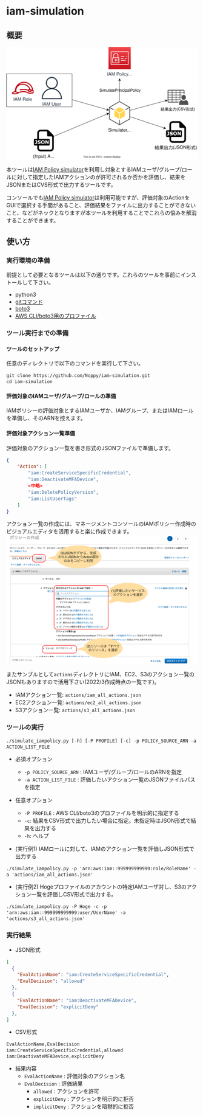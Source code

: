 # iam-simulation
## 概要
<img src="./Documents/outline_figure.svg" width=600></img>


本ツールは[IAM Policy simulator](https://policysim.aws.amazon.com/)を利用し対象とするIAMユーザ/グループ/ロールに対して指定したIAMアクションのが許可されるか否かを評価し、結果をJSONまたはCVS形式で出力するツールです。

コンソールでも[IAM Policy simulator](https://policysim.aws.amazon.com/)は利用可能ですが、評価対象のActionをGUIで選択する手間があること、評価結果をファイルに出力することができないこと、などがネックとなりますが本ツールを利用することでこれらの悩みを解消することができます。

## 使い方
### 実行環境の準備
前提として必要となるツールは以下の通りです。これらのツールを事前にインストールして下さい。
- python3
- [gitコマンド](https://git-scm.com/book/ja/v2/%E4%BD%BF%E3%81%84%E5%A7%8B%E3%82%81%E3%82%8B-Git%E3%81%AE%E3%82%A4%E3%83%B3%E3%82%B9%E3%83%88%E3%83%BC%E3%83%AB)
- [boto3](https://aws.amazon.com/jp/sdk-for-python/)
- [AWS CLI/boto3用のプロファイル](https://boto3.amazonaws.com/v1/documentation/api/latest/guide/configuration.html#using-a-configuration-file)

### ツール実行までの準備
#### ツールのセットアップ
任意のディレクトリで以下のコマンドを実行して下さい。
```shell
git clone https://github.com/Noppy/iam-simulation.git
cd iam-simulation
```
#### 評価対象のIAMユーザ/グループ/ロールの準備
 IAMポリシーの評価対象とするIAMユーザか、IAMグループ、またはIAMロールを準備し、そのARNを控えます。

#### 評価対象アクション一覧準備
評価対象のアクション一覧を書き形式のJSONファイルで準備します。
```JSON
{
    "Action": [
        "iam:CreateServiceSpecificCredential",
        "iam:DeactivateMFADevice",
        <中略>
        "iam:DeletePolicyVersion",
        "iam:ListUserTags"
    ]
}
```
アクション一覧の作成には、マネージメントコンソールのIAMポリシー作成時のビジュアルエディタを活用すると楽に作成できます。
<img src="Documents/iam_policy.png" width=600></img>

またサンプルとして`actions`ディレクトリにIAM、EC2、S3のアクション一覧のJSONもありますので活用下さい(2022/3作成時点の一覧です)。
- IAMアクション一覧: `actions/iam_all_actions.json`
- EC2アクション一覧: `actions/ec2_all_actions.json`
- S3アクション一覧: `actions/s3_all_actions.json`

### ツールの実行
```shell
./simulate_iampolicy.py [-h] [-P PROFILE] [-c] -p POLICY_SOURCE_ARN -a ACTION_LIST_FILE
```
- 必須オプション
    - `-p POLICY_SOURCE_ARN` : IAMユーザ/グループ/ロールのARNを指定
    - `-a ACTION_LIST_FILE` : 評価したいアクション一覧のJSONファイルパスを指定
- 任意オプション
    - `-P PROFILE` : AWS CLI/boto3のプロファイルを明示的に指定する
    - `-c`: 結果をCSV形式で出力したい場合に指定。未指定時はJSON形式で結果を出力する 
    - `-h`: ヘルプ


- (実行例1) IAMロールに対して、IAMのアクション一覧を評価しJSON形式で出力する
```shell
./simulate_iampolicy.py -p 'arn:aws:iam::999999999999:role/RoleName' -a 'actions/iam_all_actions.json'
```

- (実行例2) Hogeプロファイルのアカウントの特定IAMユーザ対し、S3のアクション一覧を評価しCSV形式で出力する。
```shell
./simulate_iampolicy.py -P Hoge -c -p 'arn:aws:iam::999999999999:user/UserName' -a 'actions/s3_all_actions.json'
```

### 実行結果
- JSON形式
```JSON
[
  {
    "EvalActionName": "iam:CreateServiceSpecificCredential",
    "EvalDecision": "allowed"
  },
  {
    "EvalActionName": "iam:DeactivateMFADevice",
    "EvalDecision": "explicitDeny"
  },
]
```
- CSV形式
```CSV
EvalActionName,EvalDecision
iam:CreateServiceSpecificCredential,allowed
iam:DeactivateMFADevice,explicitDeny
```

- 結果内容
    - `EvalActionName` : 評価対象のアクション名
    - `EvalDecision` : 評価結果
        - `allowed` : アクションを許可
        - `explicitDeny` : アクションを明示的に拒否
        - `implicitDeny` : アクションを暗黙的に拒否